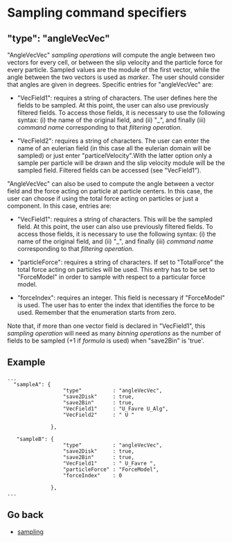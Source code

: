 Sampling command specifiers
======================


"type": "angleVecVec"
----------------------
"AngleVecVec" _sampling operations_ will compute the angle between two vectors for every cell, or between the slip velocity and the particle force for every particle. Sampled values are the module of the first vector, while the angle between the two vectors is used as _marker_. The user should consider that angles are given in degrees. Specific entries for "angleVecVec" are:
 
* "VecField1": requires a string of characters. The user defines here the fields to be sampled. At this point, the user can also use previously filtered fields. To access those fields, it is necessary to use the following syntax: (i) the name of the original field, and (ii) "\_", and finally (iii)  _command name_ corresponding to that _filtering operation_.

* "VecField2": requires a string of characters. The user can enter the name of an eulerian field (in this case all the eulerian domain will be sampled) or just enter "particelVelocity".With the latter option only a sample per particle will be drawn and the slip velocity module will be the sampled field. Filtered fields can be accessed (see "VecField1").

"AngleVecVec" can also be used to compute the angle between a vector field and the force acting on particle at particle centers. In this case, the user can choose if using the total force acting on particles or just a component. In this case, entries are:

 
* "VecField1": requires a string of characters. This will be the sampled field. At this point, the user can also use previously filtered fields. To access those fields, it is necessary to use the following syntax: (i) the name of the original field, and (ii) "\_", and finally (iii)  _command name_ corresponding to that _filtering operation_.

 
* "particleForce": requires a string of characters. If set to "TotalForce" the total force acting on particles will be used. This entry has to be set to "ForceModel" in order to sample with respect to a particular force model.

* "forceIndex": requires an integer. This field is necessary if "ForceModel" is used. The user has to enter the index that identifies the force to be used. Remember that the enumeration starts from zero.

Note that, if more than one vector field is declared in "VecField1", this _sampling operation_ will need as many _binning operations_  as the number of fields to be sampled (+1 if _formula_ is used) when "save2Bin" is 'true'. 

Example
-------
```
...
  "sampleA": {
                  "type"          : "angleVecVec",
                  "save2Disk"     : true,
                  "save2Bin"      : true,
                  "VecField1"     : "U_Favre U_Alg",
                  "VecField2"     : " U "
              
              },
              
   "sampleB": {
                  "type"          : "angleVecVec",
                  "save2Disk"     : true,
                  "save2Bin"      : true,
                  "VecField1"     : " U_Favre ",
                  "particleForce" : "ForceModel",
                  "forceIndex"    : 0
              
              },
...
```

Go back
-----------
 - [sampling](12_sampling.md)
